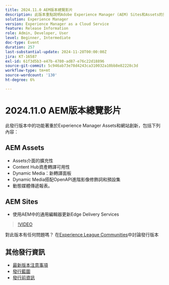 ```yaml
---
title: 2024.11.0 AEM版本總覽影片
description: 此版本重點說明Adobe Experience Manager (AEM) Sites和Assets的重要更新，包括增強的介面擴充性、新的轉譯選項、進階影像修飾元，以及使用AEM中的通用編輯器改善Edge Delivery Services。
solution: Experience Manager
version: Experience Manager as a Cloud Service
feature: Release Information
role: Admin, Developer, User
level: Beginner, Intermediate
doc-type: Event
duration: 257
last-substantial-update: 2024-11-28T00:00:00Z
jira: KT-16587
exl-id: 61f3d5b3-e47b-4780-ad87-e76c22d18896
source-git-commit: 5c946ab73e78d4243ca310032a10bb8e82228c3d
workflow-type: tm+mt
source-wordcount: '130'
ht-degree: 6%

---
```


# 2024.11.0 AEM版本總覽影片

此發行版本中的功能著重於Experience Manager Assets和網站創新，包括下列內容：

## AEM Assets

* Assets介面的擴充性&#x200B;
* Content Hub資產轉譯可用性&#x200B;
* Dynamic Media：新轉譯面板&#x200B;
* Dynamic Media搭配OpenAPI&#x200B;進階影像修飾詞和預設集&#x200B;
* 動態媒體傳遞報表&#x200B;。

## AEM Sites

* 使用AEM中的通&#x200B;用編輯器更新Edge Delivery Services

>[!VIDEO](https://video.tv.adobe.com/v/3440920/?learn=on&enablevpops)

對此版本有任何問題嗎？  在[Experience League Communities](https://adobe.ly/3ZKpM0u)中討論發行版本

## 其他發行資訊

* [最新版本注意事項](https://experienceleague.adobe.com/docs/experience-manager-cloud-service/content/release-notes/home.html?lang=zh-Hant)
* [發行藍圖](https://experienceleague.adobe.com/docs/experience-manager-release-information/aem-release-updates/update-releases-roadmap.html?lang=zh-Hant)
* [發行前資訊](https://experienceleague.adobe.com/docs/experience-manager-cloud-service/content/release-notes/prerelease.html)
